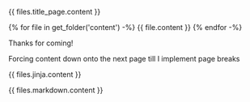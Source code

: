 {{ files.title_page.content }}

{% for file in get_folder('content') -%}
{{ file.content }}
{% endfor -%}

Thanks for coming!

Forcing
content
down
onto 
the
next
page
till
I
implement
page
breaks

{{ files.jinja.content }}

{{ files.markdown.content }}